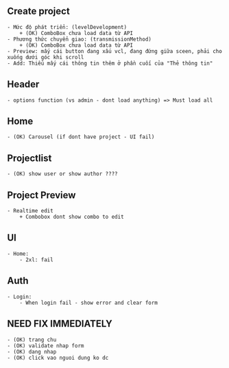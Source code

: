## Create project 
    - Mức độ phát triển: (levelDevelopment)
        + (OK) ComboBox chưa load data từ API
    - Phương thức chuyển giao: (transmissionMethod)
        + (OK) ComboBox chưa load data từ API 
    - Preview: mấy cái button đang xấu vcl, đang đứng giữa sceen, phải cho xuống dưới góc khi scroll
    - Add: Thiếu mấy cái thông tin thêm ở phần cuối của "Thẻ thông tin"

## Header 
    - options function (vs admin - dont load anything) => Must load all 

## Home
    - (OK) Carousel (if dont have project - UI fail)

## Projectlist
    - (OK) show user or show author ????

## Project Preview
    - Realtime edit
        + Combobox dont show combo to edit

## UI
    - Home:
        - 2xl: fail

## Auth
    - Login:
        - When login fail - show error and clear form

## NEED FIX IMMEDIATELY
    - (OK) trang chu
    - (OK) validate nhap form
    - (OK) dang nhap
    - (OK) click vao nguoi dung ko dc